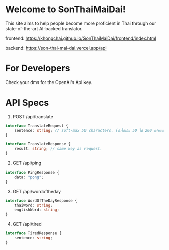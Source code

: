 # Welcome to SonThaiMaiDai! 

This site aims to help people become more proficient in Thai through our state-of-the-art AI-backed translator.

frontend: https://khongchai.github.io/SonThaiMaiDai/frontend/index.html

backend: https://son-thai-mai-dai.vercel.app/api

# For Developers

Check your dms for the OpenAI's Api key.

# API Specs

1. POST /api/translate

```ts
interface TranslateRequest {
    sentence: string; // soft-max 50 characters. (ถ้าให้เกิน 50 ได้ 200 ครับแต่จะโดนด่า)
}

interface TranslateResponse {
    result: string; // same key as request.
}
```

2. GET /api/ping

```ts
interface PingResponse {
    data: "pong";
}
```

3. GET /api/wordoftheday 

```ts
interface WordOfTheDayResponse {
    thaiWord: string;
    englishWord: string;
}
```

4. GET /api/tired

```ts
interface TiredResponse {
    sentence: string;
}
```
